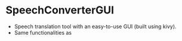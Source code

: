 # SpeechConverterGUI

- Speech translation tool with an easy-to-use GUI (built using kivy).
- Same functionalities as 
